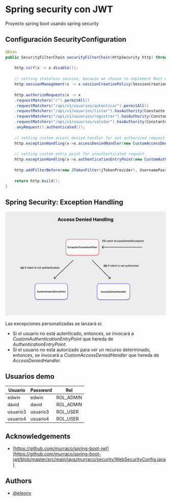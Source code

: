 # Spring security con JWT
Proyecto spring boot usando spring security

## Configuración SecurityConfiguration
```java
@Bean
public SecurityFilterChain securityFilterChain(HttpSecurity http) throws Exception {

    http.csrf(x -> x.disable());

    // setting stateless session, because we choose to implement Rest API
    http.sessionManagement(x -> x.sessionCreationPolicy(SessionCreationPolicy.STATELESS));

    http.authorizeRequests(x -> x
    .requestMatchers("/").permitAll()
    .requestMatchers("/api/v1/usuarios/autenticar").permitAll()
    .requestMatchers("/api/v1/usuarios/listar").hasAuthority(Constante.ROL_ADMIN)
    .requestMatchers("/api/v1/usuarios/registrar").hasAuthority(Constante.ROL_ADMIN)
    .requestMatchers("/api/v1/usuarios/validar").hasAuthority(Constante.ROL_USER)
    .anyRequest().authenticated());

    // setting custom access denied handler for not authorized request
    http.exceptionHandling(x->x.accessDeniedHandler(new CustomAccessDeniedHandler()));

    // setting custom entry point for unauthenticated request
    http.exceptionHandling(x->x.authenticationEntryPoint(new CustomAuthenticationEntryPoint()));

    http.addFilterBefore(new JTokenFilter(jTokenProvider), UsernamePasswordAuthenticationFilter.class);

    return http.build();
}
```
## Spring Security: Exception Handling

![Exception Handling](https://github.com/eleonv/security-rol-back/blob/main/raw/AccessDeniedHandling.png)


Las excepciones personalizadas se lanzará si:
+ Si el usuario no está autenticado, entonces, se invocará a _CustomAuthenticationEntryPoint_ que hereda de _AuthenticationEntryPoint_.
+ Si el usuario no está autorizado para ver un recurso determinado, entonces, se invocará a _CustomAccessDeniedHandler_ que hereda de _AccessDeniedHandler_.

## Usuarios demo

| Usuario           | Password | Rol       |
| ----------------- |----------|-----------|
| edwin             | edwin    | ROL_ADMIN |
| david             | david    | ROL_ADMIN |
| usuario3          | usuario3 | ROL_USER  |
| usuario4          | usuario4 | ROL_USER  |

## Acknowledgements
- [https://github.com/murraco/spring-boot-jwt](https://github.com/murraco/spring-boot-jwt/blob/master/src/main/java/murraco/security/WebSecurityConfig.java)

## Authors
- [@eleonv](https://github.com/eleonv)

